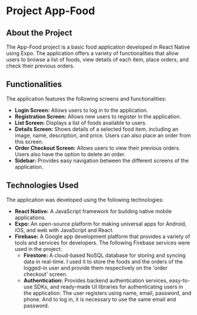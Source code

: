 # Project App-Food

## About the Project
The App-Food project is a basic food application developed in React Native using Expo. The application offers a variety of functionalities that allow users to browse a list of foods, view details of each item, place orders, and check their previous orders.

## Functionalities
The application features the following screens and functionalities:

- **Login Screen:** Allows users to log in to the application.
- **Registration Screen:** Allows new users to register in the application.
- **List Screen:** Displays a list of foods available to users.
- **Details Screen:** Shows details of a selected food item, including an image, name, description, and price. Users can also place an order from this screen.
- **Order Checkout Screen:** Allows users to view their previous orders. Users also have the option to delete an order.
- **Sidebar:** Provides easy navigation between the different screens of the application.

## Technologies Used
The application was developed using the following technologies:

- **React Native:** A JavaScript framework for building native mobile applications.
- **Expo:** An open-source platform for making universal apps for Android, iOS, and web with JavaScript and React.
- **Firebase:** A Google app development platform that provides a variety of tools and services for developers. The following Firebase services were used in the project:
  - **Firestore:** A cloud-based NoSQL database for storing and syncing data in real-time. I used it to store the foods and the orders of the logged-in user and provide them respectively on the 'order checkout' screen.
  - **Authentication:** Provides backend authentication services, easy-to-use SDKs, and ready-made UI libraries for authenticating users in the application. The user registers using name, email, password, and phone. And to log in, it is necessary to use the same email and password.

